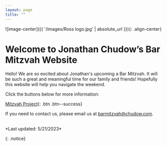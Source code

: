 ```yaml
---
layout: page
title: ""
---
```

![image-center]({{ '/images/Ross logo.jpg' | absolute_url }}){: .align-center}

# Welcome to Jonathan Chudow’s Bar Mitzvah Website

Hello!  We are so excited about Jonathan's upcoming a Bar Mitzvah.  It will be such a great and meaningful time for our family and friends!  Hopefully this website will help you navigate the weekend.  

Click the buttons below for more information:

[Mitzvah Project](Mitzvah-Project){: .btn .btn--success}


If you need to contact us, please email us at [barmitzvah@chudow.com](mailto:barmitzvah@chudow.com?subject=Jonathan%20Bar%20Mitzvah).

<br />
*Last updated: 5/21/2023*

{: .notice}
